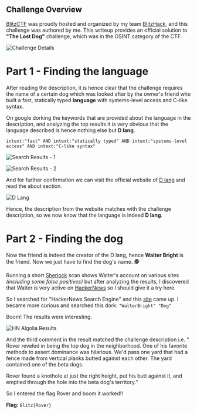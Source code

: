 ## Challenge Overview
[BlitzCTF](https://ctf.blitzhack.xyz/) was proudly hosted and organized by my team [BlitzHack](https://blitzhack.xyz/), and this challenge was authored by me. This writeup provides an official solution to **"The Lost Dog"** challenge, which was in the OSINT category of the CTF.

![Challenge Details](https://i.ibb.co/RGKT3BkD/1.png)

# Part 1 - Finding the language
After reading the description, it is hence clear that the challenge requires the name of a certain dog which was looked after by the owner's friend who built a fast, statically typed **language** with systems-level access and C-like syntax.

On google dorking the keywords that are provided about the language in the description, and analyzing the top results it is very obvious that the language described is hence nothing else but **D lang**.

`intext:"fast" AND intext:"statically typed" AND intext:"systems-level access" AND intext:"C-like syntax"`

![Search Results - 1](https://i.ibb.co/7tvSny8N/2.jpg)

![Search Results - 2](https://i.ibb.co/Q7GVhfRb/2-1.jpg)

And for further confirmation we can visit the official website of [D lang](https://dlang.org/) and read the about section.

![D Lang](https://i.ibb.co/qMLYHjbd/3.jpg)

Hence, the description from the website matches with the challenge description, so we now know that the language is indeed **D lang**.

# Part 2 - Finding the dog

Now the friend is indeed the creator of the D lang, hence **Walter Bright** is the friend. Now we just have to find the dog's name. 🕵️

Running a short [Sherlock](https://www.kali.org/tools/sherlock/) scan shows Walter's account on various sites *(including some false positives)* but after analyzing the results, I discovered that Walter is very active on [HackerNews](https://news.ycombinator.com/user?id=WalterBright) so I should give it a try here.

So I searched for "HackerNews Search Engine" and this [site](https://hn.algolia.com/) came up. I became more curious and searched this dork: `"WalterBright" "Dog"`

Boom! The results were interesting.

![HN Algolia Results](https://i.ibb.co/bgPKRcdq/4.png)

And the third comment in the result matched the challenge description i.e. " Rover reveled in being the top dog in the neighborhood. One of his favorite methods to assert dominance was hilarious. We'd pass one yard that had a fence made from vertical planks butted against each other. The yard contained one of the beta dogs.

Rover found a knothole at just the right height, put his butt against it, and emptied through the hole into the beta dog's territory."

So I entered the flag Rover and boom it worked!!

**Flag:** `Blitz{Rover}`
